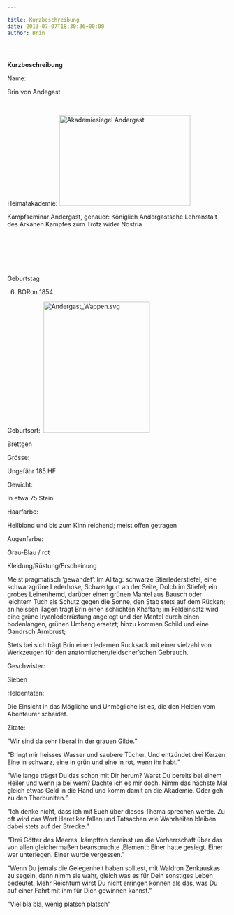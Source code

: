 ```yaml
---

title: Kurzbeschreibung
date: 2013-07-07T18:30:36+00:00
author: Brin


---
```

**Kurzbeschreibung**

Name:

Brin von Andegast

&nbsp;

Heimatakademie: [<img class="alignleft size-medium wp-image-893" alt="Akademiesiegel Andergast" src="http://www.phexkinder.de/wp-content/uploads/Akademiesiegel-Andergast-300x207.jpg" width="300" height="207" srcset="http://www.phexkinder.de/wp-content/uploads/Akademiesiegel-Andergast-300x207.jpg 300w, http://www.phexkinder.de/wp-content/uploads/Akademiesiegel-Andergast.jpg 334w" sizes="(max-width: 300px) 100vw, 300px" />](http://www.phexkinder.de/wp-content/uploads/Akademiesiegel-Andergast.jpg)
  
Kampfseminar Andergast, genauer: Königlich Andergastsche Lehranstalt des Arkanen Kampfes zum Trotz wider Nostria

&nbsp;

&nbsp;

&nbsp;

Geburtstag
  
6. BORon 1854

Geburtsort:  [<img class="alignleft size-medium wp-image-896" alt="Andergast_Wappen.svg" src="http://www.phexkinder.de/wp-content/uploads/Andergast_Wappen.svg_-243x300.png" width="243" height="300" srcset="http://www.phexkinder.de/wp-content/uploads/Andergast_Wappen.svg_-243x300.png 243w, http://www.phexkinder.de/wp-content/uploads/Andergast_Wappen.svg_.png 486w" sizes="(max-width: 243px) 100vw, 243px" />](http://www.phexkinder.de/wp-content/uploads/Andergast_Wappen.svg_.png)
  
Brettgen

Grösse:
  
Ungefähr 185 HF

Gewicht:
  
In etwa 75 Stein

Haarfarbe:
  
Hellblond und bis zum Kinn reichend; meist offen getragen

Augenfarbe:
  
Grau-Blau / rot

Kleidung/Rüstung/Erscheinung

Meist pragmatisch ’gewandet’: Im Alltag: schwarze Stierlederstiefel, eine schwarzgrüne Lederhose, Schwertgurt an der Seite, Dolch im Stiefel; ein grobes Leinenhemd, darüber einen grünen Mantel aus Bausch oder leichtem Tuch als Schutz gegen die Sonne, den Stab stets auf dem Rücken; an heissen Tagen trägt Brin einen schlichten Khaftan; im Feldeinsatz wird eine grüne Iryanlederrüstung angelegt und der Mantel durch einen bodenlangen, grünen Umhang ersetzt; hinzu kommen Schild und eine Gandrsch Armbrust;
  
Stets bei sich trägt Brin einen ledernen Rucksack mit einer vielzahl von Werkzeugen für den anatomischen/feldscher’schen Gebrauch.

Geschwister:
  
Sieben

Heldentaten:
  
Die Einsicht in das Mögliche und Unmögliche ist es, die den Helden vom Abenteurer scheidet.

Zitate:

"Wir sind da sehr liberal in der grauen Gilde.”
  
"Bringt mir heisses Wasser und saubere Tücher. Und entzündet drei Kerzen. Eine in schwarz, eine in grün und eine in rot, wenn ihr habt.”
  
"Wie lange trägst Du das schon mit Dir herum? Warst Du bereits bei einem Heiler und wenn ja bei wem? Dachte ich es mir doch. Nimm das nächste Mal gleich etwas Geld in die Hand und komm damit an die Akademie. Oder geh zu den Therbuniten.”
  
"Ich denke nicht, dass ich mit Euch über dieses Thema sprechen werde. Zu oft wird das Wort Heretiker fallen und Tatsachen wie Wahrheiten bleiben dabei stets auf der Strecke.”
  
"Drei Götter des Meeres, kämpften dereinst um die Vorherrschaft über das von allen gleichermaßen beanspruchte ‚Element’: Einer hatte gesiegt. Einer war unterlegen. Einer wurde vergessen.”
  
"Wenn Du jemals die Gelegenheit haben solltest, mit Waldron Zenkauskas zu segeln, dann nimm sie wahr, gleich was es für Dein sonstiges Leben bedeutet. Mehr Reichtum wirst Du nicht erringen können als das, was Du auf einer Fahrt mit ihm für Dich gewinnen kannst.”
  
"Viel bla bla, wenig platsch platsch"

&nbsp;